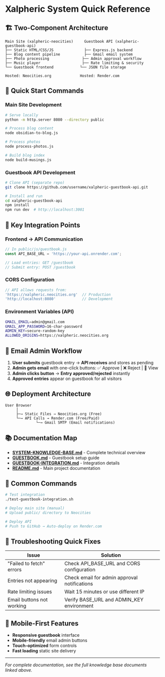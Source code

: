 # Xalpheric System Quick Reference

## 🏗️ Two-Component Architecture

```
Main Site (xalpheric-neocities)     Guestbook API (xalpheric-guestbook-api)
├── Static HTML/CSS/JS              ├── Express.js backend
├── Blog content pipeline           ├── Gmail email system  
├── Photo processing               ├── Admin approval workflow
├── Music player                   ├── Rate limiting & security
└── Guestbook frontend            └── JSON file storage

Hosted: Neocities.org             Hosted: Render.com
```

## 🚀 Quick Start Commands

### Main Site Development
```bash
# Serve locally
python -m http.server 8080 --directory public

# Process blog content  
node obsidian-to-blog.js

# Process photos
node process-photos.js

# Build blog index
node build-musings.js
```

### Guestbook API Development
```bash
# Clone API (separate repo)
git clone https://github.com/username/xalpheric-guestbook-api.git

# Install and run
cd xalpheric-guestbook-api
npm install
npm run dev  # http://localhost:3001
```

## 🔗 Key Integration Points

### Frontend → API Communication
```javascript
// In public/js/guestbook.js
const API_BASE_URL = 'https://your-api.onrender.com';

// Load entries: GET /guestbook
// Submit entry: POST /guestbook
```

### CORS Configuration
```javascript
// API allows requests from:
'https://xalpheric.neocities.org'  // Production
'http://localhost:8080'            // Development
```

### Environment Variables (API)
```bash
GMAIL_EMAIL=admin@gmail.com
GMAIL_APP_PASSWORD=16-char-password
ADMIN_KEY=secure-random-key
ALLOWED_ORIGINS=https://xalpheric.neocities.org
```

## 📧 Email Admin Workflow

1. **User submits** guestbook entry → **API receives** and stores as pending
2. **Admin gets email** with one-click buttons: ✅ Approve | ❌ Reject | 👀 View
3. **Admin clicks button** → **Entry approved/rejected** instantly
4. **Approved entries** appear on guestbook for all visitors

## 🌐 Deployment Architecture

```
User Browser
     │
     ├─→ Static Files → Neocities.org (Free)
     └─→ API Calls → Render.com (Free/Paid)
              └─→ Gmail SMTP (Email notifications)
```

## 📚 Documentation Map

- **[SYSTEM-KNOWLEDGE-BASE.md](SYSTEM-KNOWLEDGE-BASE.md)** - Complete technical overview
- **[GUESTBOOK.md](GUESTBOOK.md)** - Guestbook setup guide  
- **[GUESTBOOK-INTEGRATION.md](GUESTBOOK-INTEGRATION.md)** - Integration details
- **[README.md](README.md)** - Main project documentation

## 🔧 Common Commands

```bash
# Test integration
./test-guestbook-integration.sh

# Deploy main site (manual)
# Upload public/ directory to Neocities

# Deploy API
# Push to GitHub → Auto-deploy on Render.com
```

## 🚨 Troubleshooting Quick Fixes

| Issue | Solution |
|-------|----------|
| "Failed to fetch" errors | Check API_BASE_URL and CORS configuration |
| Entries not appearing | Check email for admin approval notifications |
| Rate limiting issues | Wait 15 minutes or use different IP |
| Email buttons not working | Verify BASE_URL and ADMIN_KEY environment |

## 📱 Mobile-First Features

- **Responsive guestbook** interface
- **Mobile-friendly** email admin buttons  
- **Touch-optimized** form controls
- **Fast loading** static site delivery

---

*For complete documentation, see the full knowledge base documents linked above.*
